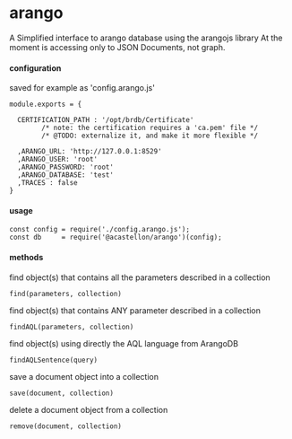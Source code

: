 # arango

A Simplified interface to arango database using the arangojs library
At the moment is accessing only to JSON Documents, not graph.

#### configuration 
saved for example as 'config.arango.js' 

    module.exports = {
    
      CERTIFICATION_PATH : '/opt/brdb/Certificate' 
            /* note: the certification requires a 'ca.pem' file */
            /* @TODO: externalize it, and make it more flexible */
            
      ,ARANGO_URL: 'http://127.0.0.1:8529'
      ,ARANGO_USER: 'root'
      ,ARANGO_PASSWORD: 'root'
      ,ARANGO_DATABASE: 'test'   
      ,TRACES : false
    }

#### usage

    const config = require('./config.arango.js');
    const db     = require('@acastellon/arango')(config);

#### methods

find object(s) that contains all the parameters described in a collection

    find(parameters, collection)    
    
find object(s) that contains ANY parameter described in a collection
     
    findAQL(parameters, collection)
    
find object(s) using directly the AQL language from ArangoDB
    
    findAQLSentence(query)
    
save a document object into a collection
        
    save(document, collection)
    
delete a document object from a collection
    
    remove(document, collection)
